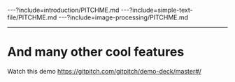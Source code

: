 ---?include=introduction/PITCHME.md
---?include=simple-text-file/PITCHME.md
---?include=image-processing/PITCHME.md

---
# And many other cool features

Watch this demo
https://gitpitch.com/gitpitch/demo-deck/master#/

